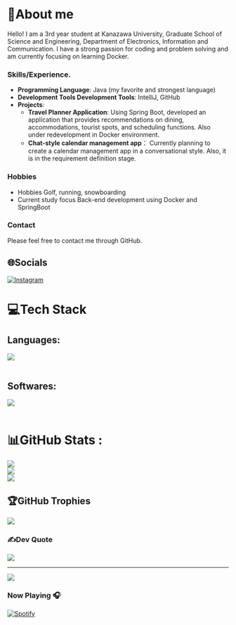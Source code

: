# 💫About me
Hello! I am a 3rd year student at Kanazawa University, Graduate School of Science and Engineering, Department of Electronics, Information and Communication. I have a strong passion for coding and problem solving and am currently focusing on learning Docker.

### Skills/Experience.

- **Programming Language**: Java (my favorite and strongest language)
- **Development Tools Development Tools**: IntelliJ, GitHub
- **Projects**:
  - **Travel Planner Application**: Using Spring Boot, developed an application that provides recommendations on dining, accommodations, tourist spots, and scheduling functions. Also under redevelopment in Docker environment.
  - **Chat-style calendar management app**： Currently planning to create a calendar management app in a conversational style. Also, it is in the requirement definition stage.

### Hobbies

- Hobbies Golf, running, snowboarding
- Current study focus Back-end development using Docker and SpringBoot

### Contact

Please feel free to contact me through GitHub.


## 🌐Socials
[![Instagram](https://img.shields.io/badge/Instagram-%23E4405F.svg?logo=Instagram&logoColor=white)](https://instagram.com/a_u.u_i) 

# 💻Tech Stack
## Languages:
<picture>
  <img src="https://skillicons.dev/icons?i=c,java,python,r,md,javascript,typescript,html,css,maven,spring" /> <br /><br />
</picture>
</p>

## Softwares:
<picture>
  <img src="https://skillicons.dev/icons?i=vim,pycharm,clion,webstorm,matlab,linux,ubuntu,discord,notion,git,github,docker,miro,figma,mysql,sqlite" /> <br /><br />
</picture>
</p>

# 📊GitHub Stats :
![](https://github-readme-stats.vercel.app/api?username=takumi0706&theme=gruvbox&hide_border=false&include_all_commits=false&count_private=false)<br/>
![](https://github-readme-streak-stats.herokuapp.com/?user=takumi0706&theme=gruvbox&hide_border=false)<br/>
![](https://github-readme-stats.vercel.app/api/top-langs/?username=takumi0706&theme=gruvbox&hide_border=false&include_all_commits=false&count_private=false&layout=compact)

## 🏆GitHub Trophies
![](https://github-trophies.vercel.app/?username=takumi0706&theme=gruvbox&no-frame=false&no-bg=false&margin-w=4)

### ✍️Dev Quote
![](https://quotes-github-readme.vercel.app/api?type=horizontal&theme=gruvbox)

---
[![](https://visitcount.itsvg.in/api?id=takumi0706&icon=0&color=0)](https://visitcount.itsvg.in)



### Now Playing 🎧

[![Spotify](https://github-readme-remake.vercel.app/api/spotify)](https://open.spotify.com/user/ugc6bz27rrzb1hjefv2yndfj4)
<br/>
